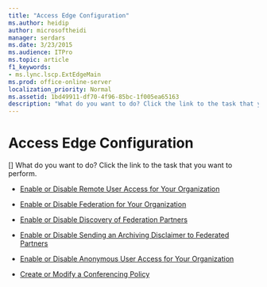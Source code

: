 ```yaml
---
title: "Access Edge Configuration"
ms.author: heidip
author: microsoftheidi
manager: serdars
ms.date: 3/23/2015
ms.audience: ITPro
ms.topic: article
f1_keywords:
- ms.lync.lscp.ExtEdgeMain
ms.prod: office-online-server
localization_priority: Normal
ms.assetid: 1bd49911-df70-4f96-85bc-1f005ea65163
description: "What do you want to do? Click the link to the task that you want to perform."
---
```


# Access Edge Configuration
[]
What do you want to do? Click the link to the task that you want to perform.
  
- [Enable or Disable Remote User Access for Your Organization](http://technet.microsoft.com/library/8ec58f4b-9f6d-47b4-a187-d18a83fe4577.aspx)
    
- [Enable or Disable Federation for Your Organization](http://technet.microsoft.com/library/090aea0f-ef0b-49da-9c80-02d9279f2fa6.aspx)
    
- [Enable or Disable Discovery of Federation Partners](http://technet.microsoft.com/library/91fd036b-b1af-47cf-b1cf-0aa0a783c2aa.aspx)
    
- [Enable or Disable Sending an Archiving Disclaimer to Federated Partners](http://technet.microsoft.com/library/c8e9a2fa-9dc1-4e4d-919f-56ece8004864.aspx)
    
- [Enable or Disable Anonymous User Access for Your Organization](http://technet.microsoft.com/library/090aea0f-ef0b-49da-9c80-02d9279f2fa6.aspx)
    
- [Create or Modify a Conferencing Policy](http://technet.microsoft.com/library/e2974030-2c0a-4634-91e8-93f4e2d674d9.aspx)
    

